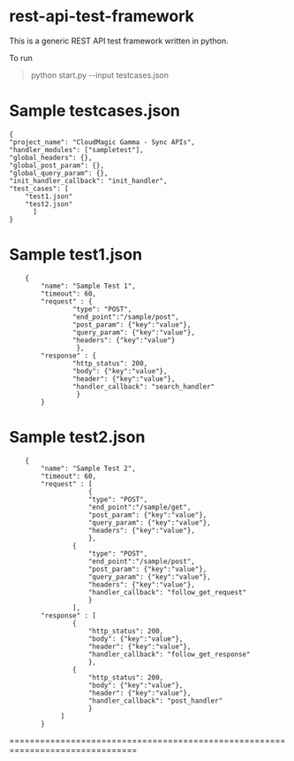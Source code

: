 rest-api-test-framework
=======================
This is a generic REST API test framework written in python. 

To run
> python start.py --input testcases.json

Sample testcases.json
===============================================================================
	{
	"project_name": "CloudMagic Gamma - Sync APIs",
	"handler_modules": ["sampletest"],
	"global_headers": {},
	"global_post_param": {},
	"global_query_param": {},
	"init_handler_callback": "init_handler",
	"test_cases": [
		"test1.json"
		"test2.json"
		  ]
	}
	
Sample test1.json
===============================================================================

		{
			"name": "Sample Test 1",
			"timeout": 60,
			"request" : {
					"type": "POST",
					"end_point":"/sample/post",
					"post_param": {"key":"value"},
					"query_param": {"key":"value"},
					"headers": {"key":"value"}
				     },
			"response" : {
					"http_status": 200,
					"body": {"key":"value"},
					"header": {"key":"value"},
					"handler_callback": "search_handler"
				     }
			}
			
Sample test2.json
===============================================================================
			
		{
			"name": "Sample Test 2",
			"timeout": 60,
			"request" : [
				    	{
						"type": "POST",
						"end_point":"/sample/get",
						"post_param": {"key":"value"},
						"query_param": {"key":"value"},
						"headers": {"key":"value"},
				     	},
					{
						"type": "POST",
						"end_point":"/sample/post",
						"post_param": {"key":"value"},
						"query_param": {"key":"value"},
						"headers": {"key":"value"},
						"handler_callback": "follow_get_request"
				     	}
				    ],
			"response" : [
					{
						"http_status": 200,
						"body": {"key":"value"},
						"header": {"key":"value"},
						"handler_callback": "follow_get_response"
				     	},
					{
						"http_status": 200,
						"body": {"key":"value"},
						"header": {"key":"value"},
						"handler_callback": "post_handler"
				     	}
				 ]
			}
	
===============================================================================
